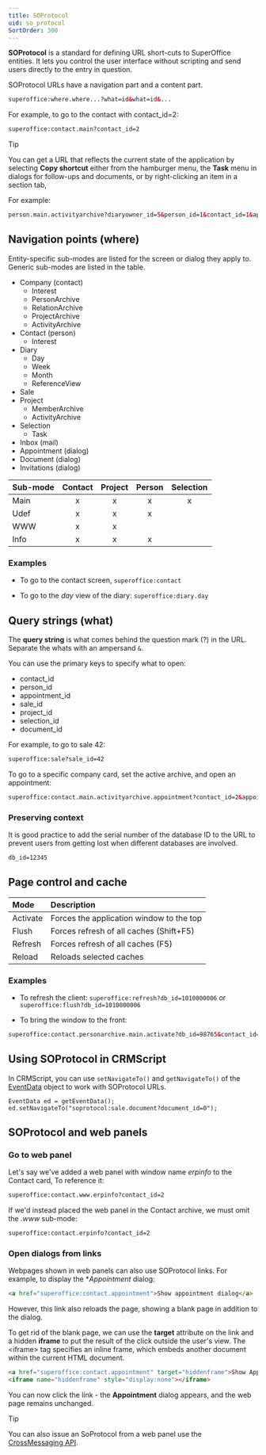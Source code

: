 ```yaml
---
title: SOProtocol
uid: so_protocol
SortOrder: 300
---
```


**SOProtocol** is a standard for defining URL short-cuts to SuperOffice entities. It lets you control the user interface without scripting and send users directly to the entry in question.

SOProtocol URLs have a navigation part and a content part.

```html
superoffice:where.where...?what=id&what=id&...
```

For example, to go to the contact with contact_id=2:

```html
superoffice:contact.main?contact_id=2
```

> [!TIP]
> You can get a URL that reflects the current state of the application by selecting **Copy shortcut** either from the hamburger menu, the **Task** menu in dialogs for follow-ups and documents, or by right-clicking an item in a section tab,

For example:

```html
person.main.activityarchive?diaryowner_id=5&person_id=1&contact_id=1&appointment_id=90&sale_id=1&document_id=2
```

## Navigation points (where)

Entity-specific sub-modes are listed for the screen or dialog they apply to. Generic sub-modes are listed in the table.

* Company (contact)
  * Interest
  * PersonArchive
  * RelationArchive
  * ProjectArchive
  * ActivityArchive
* Contact (person)
  * Interest
* Diary
  * Day
  * Week
  * Month
  * ReferenceView
* Sale
* Project
  * MemberArchive
  * ActivityArchive
* Selection
  * Task
* Inbox (mail)
* Appointment (dialog)
* Document (dialog)
* Invitations (dialog)

| Sub-mode | Contact | Project | Person | Selection |
|:---------|:-------:|:-------:|:------:|:---------:|
| Main     | x       | x       | x      | x         |
| Udef     | x       | x       | x      |           |
| WWW      | x       | x       |        |           |
| Info     | x       | x       | x      |           |

### Examples

* To go to the contact screen, `superoffice:contact`

* To go to the *day* view of the diary: `superoffice:diary.day`

## Query strings (what)

The **query string** is what comes behind the question mark (?) in the URL. Separate the whats with an ampersand `&`.

You can use the primary keys to specify what to open:

* contact_id
* person_id
* appointment_id
* sale_id
* project_id
* selection_id
* document_id

For example, to go to sale 42:

```html
superoffice:sale?sale_id=42
```

To go to a specific company card, set the active archive, and open an appointment:

```html
superoffice:contact.main.activityarchive.appointment?contact_id=2&appointment_id=1
```

### Preserving context

It is good practice to add the serial number of the database ID to the URL to prevent users from getting lost when different databases are involved.

```html
db_id=12345
```

## Page control and cache

| Mode     | Description                              |
|:---------|:-----------------------------------------|
| Activate | Forces the application window to the top |
| Flush    | Forces refresh of all caches (Shift+F5)  |
| Refresh  | Forces refresh of all caches (F5)        |
| Reload   | Reloads selected caches                  |

### Examples

* To refresh the client: `superoffice:refresh?db_id=1010000006` or `superoffice:flush?db_id=1010000006`

* To bring the window to the front:

```html
superoffice:contact.personarchive.main.activate?db_id=98765&contact_id=5
```

## Using SOProtocol in CRMScript

In CRMScript, you can use `setNavigateTo()` and `getNavigateTo()` of the [EventData](@crmscript_eventdata) object to work with SOProtocol URLs.

```crmscript
EventData ed = getEventData();
ed.setNavigateTo("soprotocol:sale.document?document_id=0");
```

## SOProtocol and web panels

### Go to web panel

Let's say we've added a web panel with window name *erpinfo* to the Contact card, To reference it:

```html
superoffice:contact.www.erpinfo?contact_id=2
```

If we'd instead placed the web panel in the Contact archive, we must omit the *.www* sub-mode:

```html
superoffice:contact.erpinfo?contact_id=2
```

### Open dialogs from links

Webpages shown in web panels can also use SOProtocol links. For example, to display the **Appointment* dialog:

```html
<a href="superoffice:contact.appointment">Show appointment dialog</a>
```

However, this link also reloads the page, showing a blank page in addition to the dialog.

To get rid of the blank page, we can use the **target** attribute on the link and a hidden **iframe** to put the result of the click outside the user's view. The \<iframe> tag specifies an inline frame, which embeds another document within the current HTML document.

```html
<a href="superoffice:contact.appointment" target="hiddenframe">Show Appointment dialog</a>
<iframe name="hiddenframe" style="display:none"></iframe>
```

You can now click the link - the **Appointment** dialog appears, and the web page remains unchanged.

> [!TIP]
> You can also issue an SoProtocol from a web panel use the [CrossMessaging API](https://github.com/SuperOffice/DevNet/tree/master/CrossMessaging).
